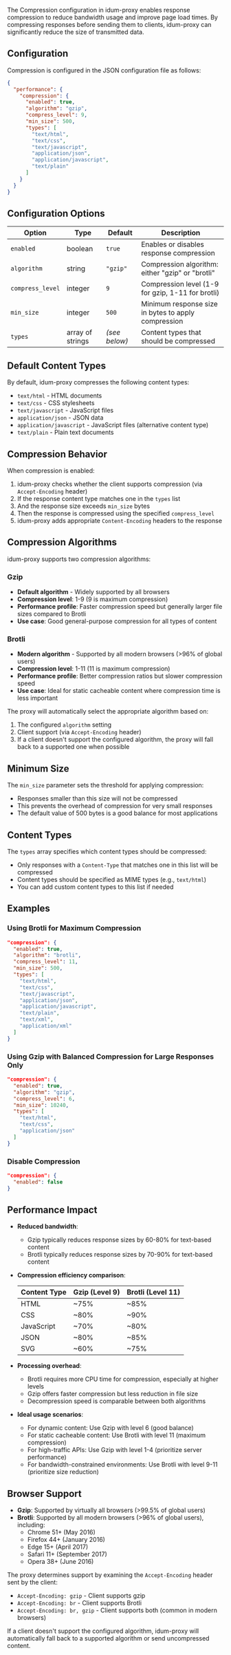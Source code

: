 
The Compression configuration in idum-proxy enables response compression to reduce bandwidth usage and improve page load times. By compressing responses before sending them to clients, idum-proxy can significantly reduce the size of transmitted data.

## Configuration

Compression is configured in the JSON configuration file as follows:

```json
{
  "performance": {
    "compression": {
      "enabled": true,
      "algorithm": "gzip",
      "compress_level": 9,
      "min_size": 500,
      "types": [
        "text/html",
        "text/css",
        "text/javascript",
        "application/json",
        "application/javascript",
        "text/plain"
      ]
    }
  }
}
```

## Configuration Options

|Option|Type|Default|Description|
|---|---|---|---|
|`enabled`|boolean|`true`|Enables or disables response compression|
|`algorithm`|string|`"gzip"`|Compression algorithm: either "gzip" or "brotli"|
|`compress_level`|integer|`9`|Compression level (1-9 for gzip, 1-11 for brotli)|
|`min_size`|integer|`500`|Minimum response size in bytes to apply compression|
|`types`|array of strings|_(see below)_|Content types that should be compressed|

## Default Content Types

By default, idum-proxy compresses the following content types:

- `text/html` - HTML documents
- `text/css` - CSS stylesheets
- `text/javascript` - JavaScript files
- `application/json` - JSON data
- `application/javascript` - JavaScript files (alternative content type)
- `text/plain` - Plain text documents

## Compression Behavior

When compression is enabled:

1. idum-proxy checks whether the client supports compression (via `Accept-Encoding` header)
2. If the response content type matches one in the `types` list
3. And the response size exceeds `min_size` bytes
4. Then the response is compressed using the specified `compress_level`
5. idum-proxy adds appropriate `Content-Encoding` headers to the response

## Compression Algorithms

idum-proxy supports two compression algorithms:

### Gzip

- **Default algorithm** - Widely supported by all browsers
- **Compression level**: 1-9 (9 is maximum compression)
- **Performance profile**: Faster compression speed but generally larger file sizes compared to Brotli
- **Use case**: Good general-purpose compression for all types of content

### Brotli

- **Modern algorithm** - Supported by all modern browsers (>96% of global users)
- **Compression level**: 1-11 (11 is maximum compression)
- **Performance profile**: Better compression ratios but slower compression speed
- **Use case**: Ideal for static cacheable content where compression time is less important

The proxy will automatically select the appropriate algorithm based on:

1. The configured `algorithm` setting
2. Client support (via `Accept-Encoding` header)
3. If a client doesn't support the configured algorithm, the proxy will fall back to a supported one when possible

## Minimum Size

The `min_size` parameter sets the threshold for applying compression:

- Responses smaller than this size will not be compressed
- This prevents the overhead of compression for very small responses
- The default value of 500 bytes is a good balance for most applications

## Content Types

The `types` array specifies which content types should be compressed:

- Only responses with a `Content-Type` that matches one in this list will be compressed
- Content types should be specified as MIME types (e.g., `text/html`)
- You can add custom content types to this list if needed

## Examples

### Using Brotli for Maximum Compression

```json
"compression": {
  "enabled": true,
  "algorithm": "brotli",
  "compress_level": 11,
  "min_size": 500,
  "types": [
    "text/html",
    "text/css",
    "text/javascript",
    "application/json",
    "application/javascript",
    "text/plain",
    "text/xml",
    "application/xml"
  ]
}
```

### Using Gzip with Balanced Compression for Large Responses Only

```json
"compression": {
  "enabled": true,
  "algorithm": "gzip",
  "compress_level": 6,
  "min_size": 10240,
  "types": [
    "text/html",
    "text/css",
    "application/json"
  ]
}
```

### Disable Compression

```json
"compression": {
  "enabled": false
}
```

## Performance Impact

- **Reduced bandwidth**:
    
    - Gzip typically reduces response sizes by 60-80% for text-based content
    - Brotli typically reduces response sizes by 70-90% for text-based content
- **Compression efficiency comparison**:
    
    |Content Type|Gzip (Level 9)|Brotli (Level 11)|
    |---|---|---|
    |HTML|~75%|~85%|
    |CSS|~80%|~90%|
    |JavaScript|~70%|~80%|
    |JSON|~80%|~85%|
    |SVG|~60%|~75%|
    
- **Processing overhead**:
    
    - Brotli requires more CPU time for compression, especially at higher levels
    - Gzip offers faster compression but less reduction in file size
    - Decompression speed is comparable between both algorithms
- **Ideal usage scenarios**:
    
    - For dynamic content: Use Gzip with level 6 (good balance)
    - For static cacheable content: Use Brotli with level 11 (maximum compression)
    - For high-traffic APIs: Use Gzip with level 1-4 (prioritize server performance)
    - For bandwidth-constrained environments: Use Brotli with level 9-11 (prioritize size reduction)

## Browser Support

- **Gzip**: Supported by virtually all browsers (>99.5% of global users)
- **Brotli**: Supported by all modern browsers (>96% of global users), including:
    - Chrome 51+ (May 2016)
    - Firefox 44+ (January 2016)
    - Edge 15+ (April 2017)
    - Safari 11+ (September 2017)
    - Opera 38+ (June 2016)

The proxy determines support by examining the `Accept-Encoding` header sent by the client:

- `Accept-Encoding: gzip` - Client supports gzip
- `Accept-Encoding: br` - Client supports Brotli
- `Accept-Encoding: br, gzip` - Client supports both (common in modern browsers)

If a client doesn't support the configured algorithm, idum-proxy will automatically fall back to a supported algorithm or send uncompressed content.